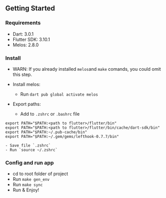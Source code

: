 

## Getting Started

### Requirements

- Dart: 3.0.1
- Flutter SDK: 3.10.1
- Melos: 2.8.0


### Install

- WARN: If you already installed `melos`and `make` comands, you could omit this step.

- Install melos:
    - Run `dart pub global activate melos`

- Export paths:
    - Add to `.zshrc` or `.bashrc` file
```    
export PATH="$PATH:<path to flutter>/flutter/bin"
export PATH="$PATH:<path to flutter>/flutter/bin/cache/dart-sdk/bin"
export PATH="$PATH:~/.pub-cache/bin"
export PATH="$PATH:~/.gem/gems/lefthook-0.7.7/bin"
```
    - Save file `.zshrc`
    - Run `source ~/.zshrc`

### Config and run app

- cd to root folder of project
- Run `make gen_env` 
- Run `make sync`
- Run & Enjoy!


